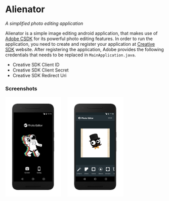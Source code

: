 # Alienator

*A simplified photo editing application*

Alienator is a simple image editing android application, that makes use of [Adobe CSDK](https://creativesdk.adobe.com/) for its powerful photo editing features. In order to run the application, you need to create and register your application at [Creative SDK](https://creativesdk.adobe.com/docs/android/#/articles/gettingstarted/index.html) website. After registering the application, Adobe provides the following credentials that needs to be replaced in ``` MainApplication.java ```.
- Creative SDK Client ID
- Creative SDK Client Secret
- Creative SDK Redirect Uri

### Screenshots

<img src="screenshots/home_screen.png" width="35%" align="left" />
<img src="screenshots/main_application.png" width="35%" align="left" hspace="20" />
